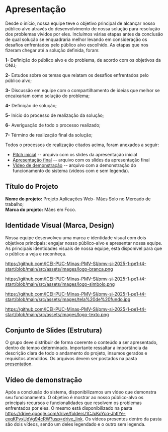 # Apresentação

Desde o início, nossa equipe teve o objetivo principal de alcançar nosso público alvo através do desenvolvimento de nossa solução para resolução dos problemas vividos por eles. Incluímos várias etapas antes da conclusão de qual solução se enquadraria melhor levando em consideração os desafios enfrentados pelo público alvo escolhido. As etapas que nos fizeram chegar até a solução definida, foram:<br>

**1-** Definição do público alvo e do problema, de acordo com os objetivos da ONU; <br>

**2-** Estudos sobre os temas que relatam os desafios enfrentados pelo público alvo;<br>

**3-** Discussão em equipe com o compartilhamento de ideias que melhor se encaixariam como solução do problema;<br>

**4-** Definição de solução;<br>

**5-** Início do processo de realização da solução;<br>

**6-** Averiguação de todo o processo realizado;<br>

**7-** Término de realização final da solução;<br>

Todos o processos de realização citados acima, foram anexados a seguir:

* [Pitch inicial](https://drive.google.com/drive/folders/1PfSslrs2gYA_eAAAaDBn8MemrpY7J1pQ?usp=drive_link) -- arquivo com os slides da apresentação inicial
* [Apresentação final](https://drive.google.com/file/d/1HAT0U_AD1cxF7BLCy1NB7N32SqiJ5Ec7/view?usp=sharing) -- arquivo com os slides da apresentação final
* [Vídeo de demonstração](https://drive.google.com/drive/folders/1CJxKoYcq-JhtlYe-exqKPvxUdVg94cRW?usp=drive_link) -- arquivo com a demonstração do funcionamento do sistema (vídeos com e sem legenda).
  

## Título do Projeto

**Nome do projeto:** Projeto Aplicações Web- Mães Solo no Mercado de trabalho;<br>
**Marca do projeto:** Mães em Foco.



## Identidade Visual (Marca, Design)
Nossa equipe desenvolveu uma marca e identidade visual com dois objetivos principais: engajar nosso público-alvo e apresentar nossa equipe. As principais identidades visuais de nossa equipe, está disponível para que o público a veja e reconheça.

https://github.com/ICEI-PUC-Minas-PMV-SI/pmv-si-2025-1-pe1-t4-start/blob/main/src/assets/images/logo-branca.png

https://github.com/ICEI-PUC-Minas-PMV-SI/pmv-si-2025-1-pe1-t4-start/blob/main/src/assets/images/logo-simbolo.png

https://github.com/ICEI-PUC-Minas-PMV-SI/pmv-si-2025-1-pe1-t4-start/blob/main/src/assets/images/tela%20de%20fundo.jpg

https://github.com/ICEI-PUC-Minas-PMV-SI/pmv-si-2025-1-pe1-t4-start/blob/main/src/assets/images/logo-texto.png

## Conjunto de Slides (Estrutura)

O grupo deve distribuir de forma coerente o conteúdo a ser apresentado, dentro do tempo determinado. Importante ressaltar a importância da descrição clara de todo o andamento do projeto, insumos gerados e requisitos atendidos. Os arquivos devem ser postados na pasta [presentation](../presentation).
 

## Vídeo de demonstração

Após a conclusão do sistema, disponibilizamos um vídeo que demonstra seu funcionamento. O objetivo é mostrar ao nosso público-alvo os principais recursos e funcionalidades que resolvem os problemas enfrentados por eles. O mesmo está disponibilizado na pasta https://drive.google.com/drive/folders/1CJxKoYcq-JhtlYe-exqKPvxUdVg94cRW?usp=drive_link. Os vídeos presentes dentro da pasta são dois vídeos, sendo um deles legendado e o outro sem legenda.


